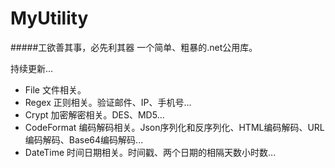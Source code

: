 # MyUtility
#####工欲善其事，必先利其器
一个简单、粗暴的.net公用库。  

  持续更新...
  * File  文件相关。
  * Regex  正则相关。验证邮件、IP、手机号...
  * Crypt  加密解密相关。DES、MD5...
  * CodeFormat  编码解码相关。Json序列化和反序列化、HTML编码解码、URL编码解码、Base64编码解码...
  * DateTime  时间日期相关。时间戳、两个日期的相隔天数小时数...
